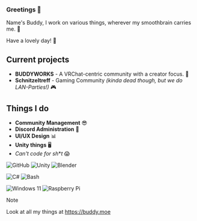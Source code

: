 ### Greetings 👋

Name's Buddy, I work on various things, wherever my smoothbrain carries me. 🧠

Have a lovely day! 💖

## Current projects
- **BUDDYWORKS** - A VRChat-centric community with a creator focus. 🔧
- **Schnitzeltreff** - Gaming Community *(kinda dead though, but we do LAN-Parties!)* 🎮

## Things I do
- **Community Management** 😎
- **Discord Administration** 🤵
- **UI/UX Design** 📊
- **Unity things** 🖥️
- *Can't code for sh***t* 😱

![GitHub](https://img.shields.io/badge/-GitHub-181717?style=flat-square&logo=github)
![Unity](https://img.shields.io/badge/-Unity-181717?style=flat-square&logo=unity)
![Blender](https://img.shields.io/badge/-Blender-e37200?style=flat-square&logo=blender&logoColor=FFFFFF)

![C#](https://img.shields.io/badge/-C--Sharp-9d4cb2?style=flat-square&logo=csharp)
![Bash](https://img.shields.io/badge/-Bash_Script-181717?style=flat-square&logo=zsh)

![Windows 11](https://img.shields.io/badge/-Windows%2011-087cd5?style=flat-square&logo=windows11&logoColor=FFFFFF)
![Raspberry Pi](https://img.shields.io/badge/-Raspberry%20Pi-C51A4A?style=flat-square&logo=Raspberry-Pi)

> [!NOTE]
> Look at all my things at https://buddy.moe

